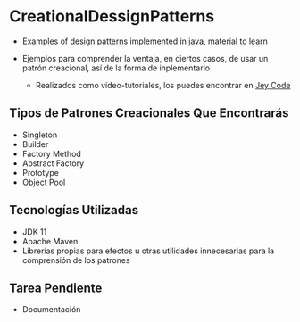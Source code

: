# CreationalDessignPatterns
- Examples of design patterns implemented in java, material to learn

- Ejemplos para comprender la ventaja, en ciertos casos, de usar un patrón creacional, así de la forma de inplementarlo
  - Realizados como video-tutoriales, los puedes encontrar en <a href="https://www.youtube.com/watch?v=yWLt4aXoMwM&list=PLjJ8HhsSfskg8R_WvT71LDJW8bvkoaeUT">Jey Code</a>


## Tipos de Patrones Creacionales Que Encontrarás
- Singleton
- Builder
- Factory Method
- Abstract Factory
- Prototype
- Object Pool

## Tecnologías Utilizadas
- JDK 11
- Apache Maven
- Librerías propias para efectos u otras utilidades innecesarias para la comprensión de los patrones
  <a href=""></a>

## Tarea Pendiente
- Documentación
